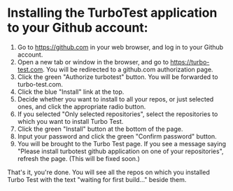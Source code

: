 # Installing the TurboTest application to your Github account:

1. Go to https://github.com in your web browser, and log in to your Github account.
1. Open a new tab or window in the browser, and go to https://turbo-test.com. You will be redirected to a github.com authorization page.
1. Click the green "Authorize turbotest" button. You will be forwarded to turbo-test.com.
1. Click the blue "Install" link at the top.
1. Decide whether you want to install to all your repos, or just selected ones, and click the appropriate radio button.
1. If you selected "Only selected repositories", select the repositories to which you want to install Turbo Test.
1. Click the green "Install" button at the bottom of the page.
1. Input your password and click the green "Confirm password" button.
1. You will be brought to the Turbo Test page. If you see a message saying "Please install turbotest github application on one of your repositories", refresh the page. (This will be fixed soon.)

That's it, you're done. You will see all the repos on which you installed Turbo Test with the text "waiting for first build..." beside them.
